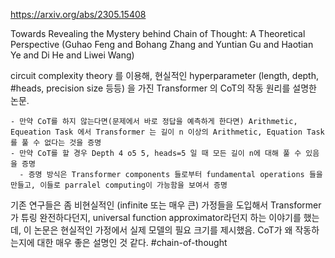 https://arxiv.org/abs/2305.15408

Towards Revealing the Mystery behind Chain of Thought: A Theoretical Perspective
(Guhao Feng and Bohang Zhang and Yuntian Gu and Haotian Ye and Di He and Liwei Wang)

circuit complexity theory 를 이용해, 현실적인 hyperparameter (length, depth, #heads, precision size 등등) 을 가진 Transformer 의 CoT의 작동 원리를 설명한 논문.

    - 만약 CoT를 하지 않는다면(문제에서 바로 정답을 예측하게 한다면) Arithmetic, Equeation Task 에서 Transformer 는 길이 n 이상의 Arithmetic, Equation Task 를 풀 수 없다는 것을 증명
    - 만약 CoT를 할 경우 Depth 4 o5 5, heads=5 일 때 모든 길이 n에 대해 풀 수 있음을 증명
      - 증명 방식은 Transformer components 들로부터 fundamental operations 들을 만들고, 이들로 parralel computing이 가능함을 보여서 증명

기존 연구들은 좀 비현실적인 (infinite 또는 매우 큰) 가정들을 도입해서 Transformer 가 튜링 완전하다던지, universal function approximator라던지 하는 이야기를 했는데,
이 논문은 현실적인 가정에서 실제 모델의 필요 크기를 제시했음.
CoT가 왜 작동하는지에 대한 매우 좋은 설명인 것 같다.
#chain-of-thought
